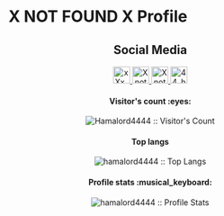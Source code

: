 # X NOT FOUND X Profile
<h2 align="center">Social Media</h2>
<p align="center">
    </a>
  <a href="https://www.t.me/xXx_not_found_xXx">
    <img src="https://upload.wikimedia.org/wikipedia/commons/8/83/Telegram_2019_Logo.svg" alt="xXx_not_found_xXx Telegram" height="30" width="30">
  </a>
  <a href="https://twitter.com/r0secrusher">
    <img src="https://upload.wikimedia.org/wikipedia/id/thumb/9/9f/Twitter_bird_logo_2012.svg/800px-Twitter_bird_logo_2012.svg.png" alt="Xnot Twitter" height="30" width="30">
  </a>
  <a href="https://wa.me/qr/3LGPTSQUCWJ6L1">
    <img src="https://upload.wikimedia.org/wikipedia/commons/thumb/6/6b/WhatsApp.svg/800px-WhatsApp.svg.png" alt="Xnot WhatsApp" height="30" width="30">
  </a>
  <a href="https://instagram.com/r0secrusher">
    <img src="https://upload.wikimedia.org/wikipedia/commons/thumb/e/e7/Instagram_logo_2016.svg/800px-Instagram_logo_2016.svg.png" alt="44_hama_lordy_ezraily_44 Instagram" height="30" width="30">
  </a>

</p>
<h4 align="center">Visitor's count :eyes:</h4>
<p align="center"><img src="https://profile-counter.glitch.me/{Xnot}/count.svg" alt="Hamalord4444 :: Visitor's Count" /></p>
<h4 align="center">Top langs</h4>
<p align="center"><img src="https://github-readme-stats.vercel.app/api/top-langs/?username=hamalord4444&langs_count=10&theme=buefy&layout=compact" alt="hamalord4444 :: Top Langs" /></p>
<h4 align="center">Profile stats :musical_keyboard:</h4>
<p align="center"><img src="https://github-readme-stats.vercel.app/api?username=dr4xen&show_icons=true&theme=synthwave" alt="hamalord4444 :: Profile Stats" /></p>
